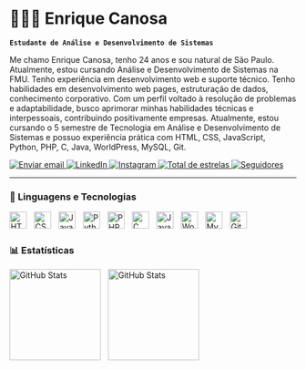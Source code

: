 # 👩🏻‍💻 Enrique Canosa

**`Estudante de Análise e Desenvolvimento de Sistemas`**

Me chamo Enrique Canosa, tenho 24 anos e sou natural de São Paulo. Atualmente, estou cursando Análise e Desenvolvimento de Sistemas na FMU.
Tenho experiência em desenvolvimento web e suporte técnico. Tenho habilidades em desenvolvimento web pages, estruturação de dados, conhecimento corporativo. Com um perfil voltado à resolução de problemas e adaptabilidade, busco aprimorar minhas habilidades técnicas e interpessoais, contribuindo positivamente empresas. Atualmente, estou cursando o 5 semestre de Tecnologia em Análise e Desenvolvimento de Sistemas e possuo experiência prática com  HTML, CSS, JavaScript, Python, PHP, C, Java, WorldPress, MySQL, Git.



<p align="left">
     <a href="mailto:developercanosa@outlook.com?subject=Contato&body=Olá,%20gostaria%20de%20entrar%20em%20contato.">
        <img 
            alt="Enviar email" 
            title="Entre em contato" 
            src="https://custom-icon-badges.demolab.com/badge/-Enviar%20Email-EA4335?logo=gmail&logoColor=white&style=for-the-badge&labelColor=CE4630"
        />
    </a>
    <a href="https://www.linkedin.com/in/enriquecanosa/">
        <img 
            alt="LinkedIn" 
            title="Conecte-se no LinkedIn" 
            src="https://custom-icon-badges.demolab.com/badge/-LinkedIn-0A66C2?logo=linkedin&logoColor=white&style=for-the-badge&labelColor=0A66C2"
        />
    </a>
    <a href="https://www.instagram.com/enrique_canosa?igsh=bW1oc284YnNnM3B0">
        <img 
            alt="Instagram" 
            title="Siga no Instagram" 
            src="https://custom-icon-badges.demolab.com/badge/-Instagram-E4405F?logo=instagram&logoColor=white&style=for-the-badge&labelColor=C93464"
        />
    </a>
    </a> 
    <a href="https://github.com/EnriqueCanosa">
        <img 
            alt="Total de estrelas" 
            title="Total de estrelas GitHub" 
            src="https://custom-icon-badges.demolab.com/github/stars/EnriqueCanosa?color=55960c&style=for-the-badge&labelColor=488207&logo=star&label=estrelas"
        />
    </a>
    <a href="https://github.com/EnriqueCanosa?tab=followers">
        <img 
            alt="Seguidores" 
            title="Me siga no GitHub" 
            src="https://custom-icon-badges.demolab.com/github/followers/EnriqueCanosa?color=236ad3&labelColor=1155ba&style=for-the-badge&logo=github&label=Seguidores&logoColor=white"
        />
    </a>
</p>

---

### 🤖 Linguagens e Tecnologias

<img 
    align="left" 
    alt="HTML"
    title="HTML" 
    width="30px" 
    style="padding-right: 10px;" 
    src="https://cdn.jsdelivr.net/gh/devicons/devicon@latest/icons/html5/html5-original.svg" 
/>
<img 
    align="left" 
    alt="CSS" 
    title="CSS"
    width="30px" 
    style="padding-right: 10px;" 
    src="https://cdn.jsdelivr.net/gh/devicons/devicon@latest/icons/css3/css3-original.svg" 
/>
<img 
    align="left" 
    alt="JavaScript" 
    title="JavaScript"
    width="30px" 
    style="padding-right: 10px;" 
    src="https://cdn.jsdelivr.net/gh/devicons/devicon@latest/icons/javascript/javascript-original.svg" 
/>
<img 
    align="left" 
    alt="Python" 
    title="Python"
    width="30px" 
    style="padding-right: 10px;" 
    src="https://cdn.jsdelivr.net/gh/devicons/devicon@latest/icons/python/python-original.svg" 
/>
<img 
    align="left" 
    alt="PHP" 
    title="PHP"
    width="30px" 
    style="padding-right: 10px;" 
    src="https://cdn.jsdelivr.net/gh/devicons/devicon@latest/icons/php/php-original.svg" 
/>
<img 
    align="left" 
    alt="C" 
    title="C"
    width="30px" 
    style="padding-right: 10px;" 
    src="https://cdn.jsdelivr.net/gh/devicons/devicon@latest/icons/c/c-original.svg"
/>
<img 
    align="left" 
    alt="Java" 
    title="Java"
    width="30px" 
    style="padding-right: 10px;" 
    src="https://cdn.jsdelivr.net/gh/devicons/devicon@latest/icons/java/java-original.svg"
/>
<img 
    align="left" 
    alt="WordPress" 
    title="WordPress"
    width="30px" 
    style="padding-right: 10px;" 
    src="https://cdn.jsdelivr.net/gh/devicons/devicon@latest/icons/wordpress/wordpress-plain.svg"    
/>
<img 
    align="left" 
    alt="MySQL" 
    title="MySQL"
    width="30px" 
    style="padding-right: 10px;" 
    src="https://cdn.jsdelivr.net/gh/devicons/devicon@latest/icons/mysql/mysql-original.svg"
/>
<img 
    align="left" 
    alt="Git" 
    title="Git"
    width="30px" 
    style="padding-right: 10px;" 
    src="https://cdn.jsdelivr.net/gh/devicons/devicon@latest/icons/git/git-original.svg"
/>
<br/>
<br/>

### 📊 Estatísticas

<p>
  <img 
    align="left" 
    alt="GitHub Stats" 
    height="160" 
    style="padding-right: 10px;" 
    src="https://github-readme-stats.vercel.app/api?username=EnriqueCanosa&show_icons=true&theme=great-gatsby&include_all_commits=true&locale=pt-br"
  />
<img 
      align="left" 
      alt="GitHub Stats" 
      height="160" 
      src="https://github-readme-stats.vercel.app/api/top-langs/?username=EnriqueCanosa&theme=great-gatsby&layout=compact&custom_title=Tecnologias&langs_count=9" 
  />

</p>
